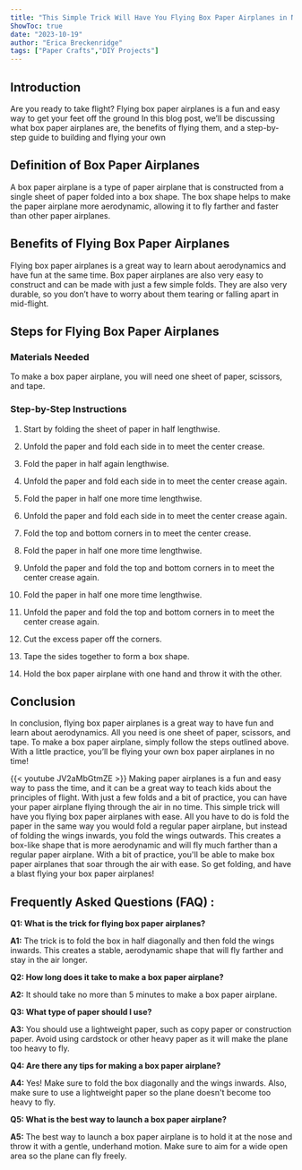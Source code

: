 ```yaml
---
title: "This Simple Trick Will Have You Flying Box Paper Airplanes in No Time!"
ShowToc: true 
date: "2023-10-19"
author: "Erica Breckenridge" 
tags: ["Paper Crafts","DIY Projects"]
---
```

## Introduction

Are you ready to take flight? Flying box paper airplanes is a fun and easy way to get your feet off the ground In this blog post, we’ll be discussing what box paper airplanes are, the benefits of flying them, and a step-by-step guide to building and flying your own 

## Definition of Box Paper Airplanes

A box paper airplane is a type of paper airplane that is constructed from a single sheet of paper folded into a box shape. The box shape helps to make the paper airplane more aerodynamic, allowing it to fly farther and faster than other paper airplanes. 

## Benefits of Flying Box Paper Airplanes

Flying box paper airplanes is a great way to learn about aerodynamics and have fun at the same time. Box paper airplanes are also very easy to construct and can be made with just a few simple folds. They are also very durable, so you don’t have to worry about them tearing or falling apart in mid-flight. 

## Steps for Flying Box Paper Airplanes

### Materials Needed

To make a box paper airplane, you will need one sheet of paper, scissors, and tape. 

### Step-by-Step Instructions

1. Start by folding the sheet of paper in half lengthwise.

2. Unfold the paper and fold each side in to meet the center crease.

3. Fold the paper in half again lengthwise.

4. Unfold the paper and fold each side in to meet the center crease again.

5. Fold the paper in half one more time lengthwise.

6. Unfold the paper and fold each side in to meet the center crease again.

7. Fold the top and bottom corners in to meet the center crease.

8. Fold the paper in half one more time lengthwise.

9. Unfold the paper and fold the top and bottom corners in to meet the center crease again.

10. Fold the paper in half one more time lengthwise.

11. Unfold the paper and fold the top and bottom corners in to meet the center crease again.

12. Cut the excess paper off the corners.

13. Tape the sides together to form a box shape.

14. Hold the box paper airplane with one hand and throw it with the other.

## Conclusion

In conclusion, flying box paper airplanes is a great way to have fun and learn about aerodynamics. All you need is one sheet of paper, scissors, and tape. To make a box paper airplane, simply follow the steps outlined above. With a little practice, you’ll be flying your own box paper airplanes in no time!

{{< youtube JV2aMbGtmZE >}} 
Making paper airplanes is a fun and easy way to pass the time, and it can be a great way to teach kids about the principles of flight. With just a few folds and a bit of practice, you can have your paper airplane flying through the air in no time. This simple trick will have you flying box paper airplanes with ease. All you have to do is fold the paper in the same way you would fold a regular paper airplane, but instead of folding the wings inwards, you fold the wings outwards. This creates a box-like shape that is more aerodynamic and will fly much farther than a regular paper airplane. With a bit of practice, you'll be able to make box paper airplanes that soar through the air with ease. So get folding, and have a blast flying your box paper airplanes!

## Frequently Asked Questions (FAQ) :
**Q1: What is the trick for flying box paper airplanes?**

**A1:** The trick is to fold the box in half diagonally and then fold the wings inwards. This creates a stable, aerodynamic shape that will fly farther and stay in the air longer.

**Q2: How long does it take to make a box paper airplane?**

**A2:** It should take no more than 5 minutes to make a box paper airplane.

**Q3: What type of paper should I use?**

**A3:** You should use a lightweight paper, such as copy paper or construction paper. Avoid using cardstock or other heavy paper as it will make the plane too heavy to fly.

**Q4: Are there any tips for making a box paper airplane?**

**A4:** Yes! Make sure to fold the box diagonally and the wings inwards. Also, make sure to use a lightweight paper so the plane doesn't become too heavy to fly.

**Q5: What is the best way to launch a box paper airplane?**

**A5:** The best way to launch a box paper airplane is to hold it at the nose and throw it with a gentle, underhand motion. Make sure to aim for a wide open area so the plane can fly freely.



